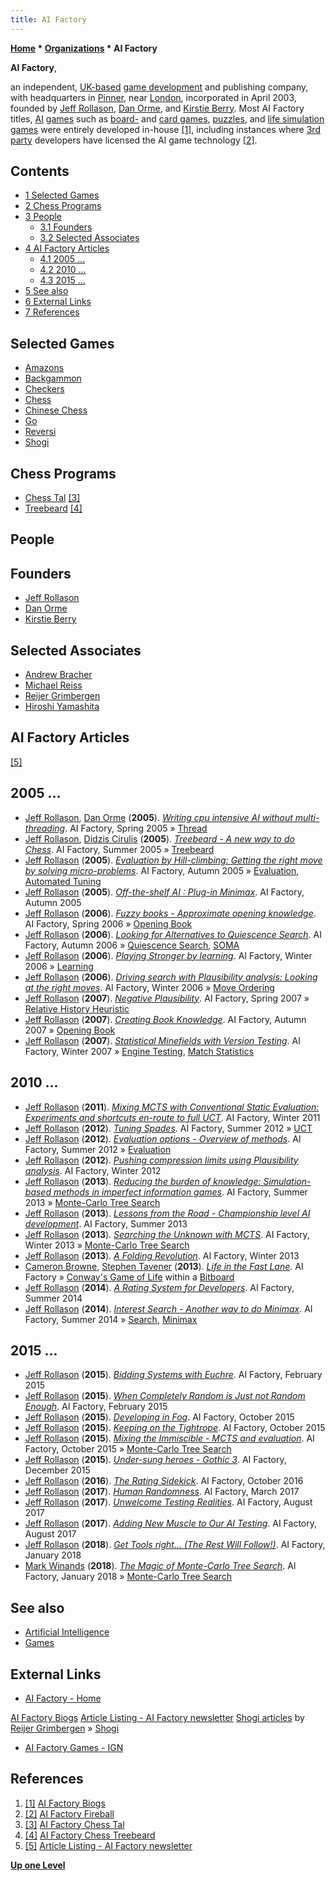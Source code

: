 ```yaml
---
title: AI Factory
---
```

**[Home](Home "Home") * [Organizations](Organizations "Organizations") * AI Factory**

**AI Factory**,

an independent, [UK-based](https://en.wikipedia.org/wiki/United_Kingdom) [game development](https://en.wikipedia.org/wiki/Video_game_development) and publishing company, with headquarters in [Pinner](https://en.wikipedia.org/wiki/Pinner), near [London](https://en.wikipedia.org/wiki/London), incorporated in April 2003, founded by [Jeff Rollason](Jeff_Rollason "Jeff Rollason"), [Dan Orme](index.php?title=Dan_Orme&action=edit&redlink=1 "Dan Orme (page does not exist)"), and [Kirstie Berry](index.php?title=Kirstie_Berry&action=edit&redlink=1 "Kirstie Berry (page does not exist)"). Most AI Factory titles, [AI](Artificial_Intelligence "Artificial Intelligence") [games](Games "Games") such as [board-](https://en.wikipedia.org/wiki/Board_game) and [card games](https://en.wikipedia.org/wiki/Card_game), [puzzles](https://en.wikipedia.org/wiki/Puzzle), and [life simulation games](https://en.wikipedia.org/wiki/Life_simulation_game) were entirely developed in-house <a id="cite-note-1" href="#cite-ref-1">[1]</a>, including instances where [3rd party](https://en.wikipedia.org/wiki/Third_party) developers have licensed the AI game technology <a id="cite-note-2" href="#cite-ref-2">[2]</a>.

## Contents

- [1 Selected Games](#selected-games)
- [2 Chess Programs](#chess-programs)
- [3 People](#people)
  - [3.1 Founders](#founders)
  - [3.2 Selected Associates](#selected-associates)
- [4 AI Factory Articles](#ai-factory-articles)
  - [4.1 2005 ...](#2005-...)
  - [4.2 2010 ...](#2010-...)
  - [4.3 2015 ...](#2015-...)
- [5 See also](#see-also)
- [6 External Links](#external-links)
- [7 References](#references)

## Selected Games

- [Amazons](Amazons "Amazons")
- [Backgammon](Backgammon "Backgammon")
- [Checkers](Checkers "Checkers")
- [Chess](Chess "Chess")
- [Chinese Chess](Chinese_Chess "Chinese Chess")
- [Go](Go "Go")
- [Reversi](Othello "Othello")
- [Shogi](Shogi "Shogi")

## Chess Programs

- [Chess Tal](Chess_System_Tal "Chess System Tal") <a id="cite-note-3" href="#cite-ref-3">[3]</a>
- [Treebeard](Treebeard "Treebeard") <a id="cite-note-4" href="#cite-ref-4">[4]</a>

## People

## Founders

- [Jeff Rollason](Jeff_Rollason "Jeff Rollason")
- [Dan Orme](index.php?title=Dan_Orme&action=edit&redlink=1 "Dan Orme (page does not exist)")
- [Kirstie Berry](index.php?title=Kirstie_Berry&action=edit&redlink=1 "Kirstie Berry (page does not exist)")

## Selected Associates

- [Andrew Bracher](index.php?title=Andrew_Bracher&action=edit&redlink=1 "Andrew Bracher (page does not exist)")
- [Michael Reiss](index.php?title=Michael_Reiss&action=edit&redlink=1 "Michael Reiss (page does not exist)")
- [Reijer Grimbergen](Reijer_Grimbergen "Reijer Grimbergen")
- [Hiroshi Yamashita](Hiroshi_Yamashita "Hiroshi Yamashita")

## AI Factory Articles

<a id="cite-note-5" href="#cite-ref-5">[5]</a>

## 2005 ...

- [Jeff Rollason](Jeff_Rollason "Jeff Rollason"), [Dan Orme](index.php?title=Dan_Orme&action=edit&redlink=1 "Dan Orme (page does not exist)") (**2005**). *[Writing cpu intensive AI without multi-threading](http://www.aifactory.co.uk/newsletter/2005_01_nonmultithreading_AI.htm)*. AI Factory, Spring 2005 » [Thread](Thread "Thread")
- [Jeff Rollason](Jeff_Rollason "Jeff Rollason"), [Didzis Cirulis](index.php?title=Didzis_Cirulis&action=edit&redlink=1 "Didzis Cirulis (page does not exist)") (**2005**). *[Treebeard - A new way to do Chess](http://www.aifactory.co.uk/newsletter/2005_02_treebeard_chess.htm)*. AI Factory, Summer 2005 » [Treebeard](Treebeard "Treebeard")
- [Jeff Rollason](Jeff_Rollason "Jeff Rollason") (**2005**). *[Evaluation by Hill-climbing: Getting the right move by solving micro-problems](http://www.aifactory.co.uk/newsletter/2005_03_hill-climbing.htm)*. AI Factory, Autumn 2005 » [Evaluation](Evaluation "Evaluation"), [Automated Tuning](Automated_Tuning "Automated Tuning")
- [Jeff Rollason](Jeff_Rollason "Jeff Rollason") (**2005**). *[Off-the-shelf AI : Plug-in Minimax](http://www.aifactory.co.uk/newsletter/2005_03_plugin_minimax.htm)*. AI Factory, Autumn 2005
- [Jeff Rollason](Jeff_Rollason "Jeff Rollason") (**2006**). *[Fuzzy books - Approximate opening knowledge](http://www.aifactory.co.uk/newsletter/2006_01_fuzzy_books.htm)*. AI Factory, Spring 2006 » [Opening Book](Opening_Book "Opening Book")
- [Jeff Rollason](Jeff_Rollason "Jeff Rollason") (**2006**). *[Looking for Alternatives to Quiescence Search](http://www.aifactory.co.uk/newsletter/2006_03_quiescence_alts.htm)*. AI Factory, Autumn 2006 » [Quiescence Search](Quiescence_Search "Quiescence Search"), [SOMA](SOMA "SOMA")
- [Jeff Rollason](Jeff_Rollason "Jeff Rollason") (**2006**). *[Playing Stronger by learning](http://www.aifactory.co.uk/newsletter/2005_04_stronger-by-learning.htm)*. AI Factory, Winter 2006 » [Learning](Learning "Learning")
- [Jeff Rollason](Jeff_Rollason "Jeff Rollason") (**2006**). *[Driving search with Plausibility analysis: Looking at the right moves](http://www.aifactory.co.uk/newsletter/2005_04_plausibility_analysis.htm)*. AI Factory, Winter 2006 » [Move Ordering](Move_Ordering "Move Ordering")
- [Jeff Rollason](Jeff_Rollason "Jeff Rollason") (**2007**). *[Negative Plausibility](http://www.aifactory.co.uk/newsletter/2007_01_neg_plausibility.htm)*. AI Factory, Spring 2007 » [Relative History Heuristic](Relative_History_Heuristic "Relative History Heuristic")
- [Jeff Rollason](Jeff_Rollason "Jeff Rollason") (**2007**). *[Creating Book Knowledge](http://www.aifactory.co.uk/newsletter/2007_03_creating_book.htm)*. AI Factory, Autumn 2007 » [Opening Book](Opening_Book "Opening Book")
- [Jeff Rollason](Jeff_Rollason "Jeff Rollason") (**2007**). *[Statistical Minefields with Version Testing](http://www.aifactory.co.uk/newsletter/2007_04_stat_minefields.htm)*. AI Factory, Winter 2007 » [Engine Testing](Engine_Testing "Engine Testing"), [Match Statistics](Match_Statistics "Match Statistics")

## 2010 ...

- [Jeff Rollason](Jeff_Rollason "Jeff Rollason") (**2011**). *[Mixing MCTS with Conventional Static Evaluation: Experiments and shortcuts en-route to full UCT](http://www.aifactory.co.uk/newsletter/2011_02_mcts_static.htm)*. AI Factory, Winter 2011
- [Jeff Rollason](Jeff_Rollason "Jeff Rollason") (**2012**). *[Tuning Spades](http://www.aifactory.co.uk/newsletter/2012_01_tuning_spades.htm)*. AI Factory, Summer 2012 » [UCT](UCT "UCT")
- [Jeff Rollason](Jeff_Rollason "Jeff Rollason") (**2012**). *[Evaluation options - Overview of methods](http://www.aifactory.co.uk/newsletter/2012_01_evaluation_options.htm)*. AI Factory, Summer 2012 » [Evaluation](Evaluation "Evaluation")
- [Jeff Rollason](Jeff_Rollason "Jeff Rollason") (**2012**). *[Pushing compression limits using Plausibility analysis](http://www.aifactory.co.uk/newsletter/2012_02_compression_plausibility.htm)*. AI Factory, Winter 2012
- [Jeff Rollason](Jeff_Rollason "Jeff Rollason") (**2013**). *[Reducing the burden of knowledge: Simulation-based methods in imperfect information games](http://www.aifactory.co.uk/newsletter/2013_01_reduce_burden.htm)*. AI Factory, Summer 2013 » [Monte-Carlo Tree Search](Monte-Carlo_Tree_Search "Monte-Carlo Tree Search")
- [Jeff Rollason](Jeff_Rollason "Jeff Rollason") (**2013**). *[Lessons from the Road - Championship level AI development](http://www.aifactory.co.uk/newsletter/2013_01_champ_dev.htm)*. AI Factory, Summer 2013
- [Jeff Rollason](Jeff_Rollason "Jeff Rollason") (**2013**). *[Searching the Unknown with MCTS](http://www.aifactory.co.uk/newsletter/2013_02_unknown_mcts.htm)*. AI Factory, Winter 2013 » [Monte-Carlo Tree Search](Monte-Carlo_Tree_Search "Monte-Carlo Tree Search")
- [Jeff Rollason](Jeff_Rollason "Jeff Rollason") (**2013**). *[A Folding Revolution](http://www.aifactory.co.uk/newsletter/2013_02_folding_revolution.htm)*. AI Factory, Winter 2013
- [Cameron Browne](Cameron_Browne "Cameron Browne"), [Stephen Tavener](index.php?title=Stephen_Tavener&action=edit&redlink=1 "Stephen Tavener (page does not exist)") (**2013**). *[Life in the Fast Lane](http://www.aifactory.co.uk/newsletter/2012_02_fast_lane.htm)*. AI Factory » [Conway's Game of Life](https://en.wikipedia.org/wiki/Conway%27s_Game_of_Life) within a [Bitboard](Bitboards "Bitboards")
- [Jeff Rollason](Jeff_Rollason "Jeff Rollason") (**2014**). *[A Rating System for Developers](http://www.aifactory.co.uk/newsletter/2014_01_rating_developers.htm)*. AI Factory, Summer 2014
- [Jeff Rollason](Jeff_Rollason "Jeff Rollason") (**2014**). *[Interest Search - Another way to do Minimax](http://www.aifactory.co.uk/newsletter/2014_01_interest_minimax.htm)*. AI Factory, Summer 2014 » [Search](Search "Search"), [Minimax](Minimax "Minimax")

## 2015 ...

- [Jeff Rollason](Jeff_Rollason "Jeff Rollason") (**2015**). *[Bidding Systems with Euchre](http://www.aifactory.co.uk/newsletter/2014_02_bidding_euchre.htm)*. AI Factory, February 2015
- [Jeff Rollason](Jeff_Rollason "Jeff Rollason") (**2015**). *[When Completely Random is Just not Random Enough](http://www.aifactory.co.uk/newsletter/2014_02_completely_random.htm)*. AI Factory, February 2015
- [Jeff Rollason](Jeff_Rollason "Jeff Rollason") (**2015**). *[Developing in Fog](http://www.aifactory.co.uk/newsletter/2015_01_dev_fog.htm)*. AI Factory, October 2015
- [Jeff Rollason](Jeff_Rollason "Jeff Rollason") (**2015**). *[Keeping on the Tightrope](http://www.aifactory.co.uk/newsletter/2015_01_keep_tightrope.htm)*. AI Factory, October 2015
- [Jeff Rollason](Jeff_Rollason "Jeff Rollason") (**2015**). *[Mixing the Immiscible - MCTS and evaluation](http://www.aifactory.co.uk/newsletter/2015_02_mixing_immiscible.htm)*. AI Factory, October 2015 » [Monte-Carlo Tree Search](Monte-Carlo_Tree_Search "Monte-Carlo Tree Search")
- [Jeff Rollason](Jeff_Rollason "Jeff Rollason") (**2015**). *[Under-sung heroes - Gothic 3](http://www.aifactory.co.uk/newsletter/2015_02_heroes_gothic.htm)*. AI Factory, December 2015
- [Jeff Rollason](Jeff_Rollason "Jeff Rollason") (**2016**). *[The Rating Sidekick](http://www.aifactory.co.uk/newsletter/2016_01_rating_sidekick.htm)*. AI Factory, October 2016
- [Jeff Rollason](Jeff_Rollason "Jeff Rollason") (**2017**). *[Human Randomness](http://www.aifactory.co.uk/newsletter/2016_02_human_random.htm)*. AI Factory, March 2017
- [Jeff Rollason](Jeff_Rollason "Jeff Rollason") (**2017**). *[Unwelcome Testing Realities](http://www.aifactory.co.uk/newsletter/2017_01_testing_realities.htm)*. AI Factory, August 2017
- [Jeff Rollason](Jeff_Rollason "Jeff Rollason") (**2017**). *[Adding New Muscle to Our AI Testing](http://www.aifactory.co.uk/newsletter/2017_01_muscle_testing.htm)*. AI Factory, August 2017
- [Jeff Rollason](Jeff_Rollason "Jeff Rollason") (**2018**). *[Get Tools right… (The Rest Will Follow!)](http://www.aifactory.co.uk/newsletter/2017_02_tools_follow.htm)*. AI Factory, January 2018
- [Mark Winands](Mark_Winands "Mark Winands") (**2018**). *[The Magic of Monte-Carlo Tree Search](http://www.aifactory.co.uk/newsletter/2017_02_magic_montecarlo.htm)*. AI Factory, January 2018 » [Monte-Carlo Tree Search](Monte-Carlo_Tree_Search "Monte-Carlo Tree Search")

## See also

- [Artificial Intelligence](Artificial_Intelligence "Artificial Intelligence")
- [Games](Games "Games")

## External Links

- [AI Factory - Home](http://www.aifactory.co.uk/AIF_Index.htm)

[AI Factory Biogs](http://www.aifactory.co.uk/AIF_Us.htm)
[Article Listing - AI Factory newsletter](http://www.aifactory.co.uk/newsletter/articles.htm)
[Shogi articles](http://www2.teu.ac.jp/gamelab/SHOGI/articlesmain.html) by [Reijer Grimbergen](Reijer_Grimbergen "Reijer Grimbergen") » [Shogi](Shogi "Shogi")

- [AI Factory Games - IGN](http://www.ign.com/companies/ai-factory)

## References

1. <a id="cite-ref-1" href="#cite-note-1">[1]</a> [AI Factory Biogs](http://www.aifactory.co.uk/AIF_Us.htm)
1. <a id="cite-ref-2" href="#cite-note-2">[2]</a> [AI Factory Fireball](http://www.aifactory.co.uk/AIF_Fireball.htm)
1. <a id="cite-ref-3" href="#cite-note-3">[3]</a> [AI Factory Chess Tal](http://www.aifactory.co.uk/AIF_Games_Chess_Tal.htm)
1. <a id="cite-ref-4" href="#cite-note-4">[4]</a> [AI Factory Chess Treebeard](http://www.aifactory.co.uk/AIF_Games_Chess_Treebeard.htm)
1. <a id="cite-ref-5" href="#cite-note-5">[5]</a> [Article Listing - AI Factory newsletter](http://www.aifactory.co.uk/newsletter/articles.htm)

**[Up one Level](Organizations "Organizations")**

